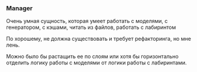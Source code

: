 ### Manager
Очень умная сущность, которая умеет работать с моделями, с генератором, с кэшами, читать из файлов, работать с лабиринтом

По хорошему, не должна существовать и требует рефакторинга, но мне лень.

Можно было бы растащить ее по слоям или хотя бы горизонтально отделить логику работы с моделями от логики работы с лабиринтами.
